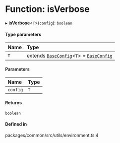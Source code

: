 # Function: isVerbose

▸ **isVerbose**<`T`\>(`config`): `boolean`

#### Type parameters

| Name | Type |
| :------ | :------ |
| `T` | extends [`BaseConfig`](../classes/BaseConfig.md)<`T`\> = [`BaseConfig`](../classes/BaseConfig.md) |

#### Parameters

| Name | Type |
| :------ | :------ |
| `config` | `T` |

#### Returns

`boolean`

#### Defined in

packages/common/src/utils/environment.ts:4
